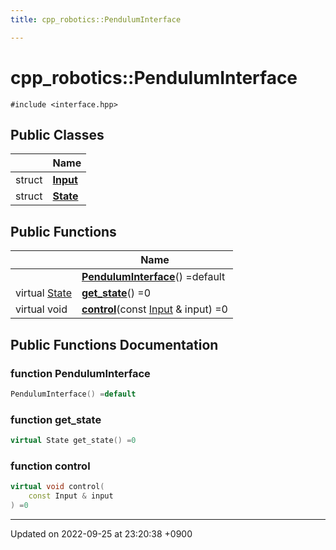 ```yaml
---
title: cpp_robotics::PendulumInterface

---
```


# cpp_robotics::PendulumInterface






`#include <interface.hpp>`

## Public Classes

|                | Name           |
| -------------- | -------------- |
| struct | **[Input](/cpp_robotics/doxybook/Classes/structcpp__robotics_1_1PendulumInterface_1_1Input/)**  |
| struct | **[State](/cpp_robotics/doxybook/Classes/structcpp__robotics_1_1PendulumInterface_1_1State/)**  |

## Public Functions

|                | Name           |
| -------------- | -------------- |
| | **[PendulumInterface](/cpp_robotics/doxybook/Classes/classcpp__robotics_1_1PendulumInterface/#function-penduluminterface)**() =default |
| virtual [State](/cpp_robotics/doxybook/Classes/structcpp__robotics_1_1PendulumInterface_1_1State/) | **[get_state](/cpp_robotics/doxybook/Classes/classcpp__robotics_1_1PendulumInterface/#function-get-state)**() =0 |
| virtual void | **[control](/cpp_robotics/doxybook/Classes/classcpp__robotics_1_1PendulumInterface/#function-control)**(const [Input](/cpp_robotics/doxybook/Classes/structcpp__robotics_1_1PendulumInterface_1_1Input/) & input) =0 |

## Public Functions Documentation

### function PendulumInterface

```cpp
PendulumInterface() =default
```


### function get_state

```cpp
virtual State get_state() =0
```


### function control

```cpp
virtual void control(
    const Input & input
) =0
```


-------------------------------

Updated on 2022-09-25 at 23:20:38 +0900